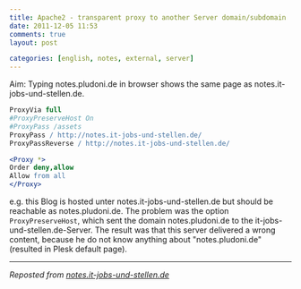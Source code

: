 ```yaml
---
title: Apache2 - transparent proxy to another Server domain/subdomain
date: 2011-12-05 11:53
comments: true
layout: post

categories: [english, notes, external, server]
---
```

 Aim: Typing notes.pludoni.de in browser shows the same page as notes.it-jobs-und-stellen.de.


```apache
ProxyVia full
#ProxyPreserveHost On
#ProxyPass /assets
ProxyPass / http://notes.it-jobs-und-stellen.de/
ProxyPassReverse / http://notes.it-jobs-und-stellen.de/

<Proxy *>
Order deny,allow
Allow from all
</Proxy>
```

 e.g. this Blog is hosted unter notes.it-jobs-und-stellen.de but should be reachable as notes.pludoni.de. The problem was the option ```ProxyPreserveHost```, which sent the domain notes.pludoni.de to the it-jobs-und-stellen.de-Server. The result was that this server delivered a wrong content, because he do not know anything about "notes.pludoni.de" (resulted in Plesk default page).

---
<i>Reposted from <a href='http://notes.it-jobs-und-stellen.de/notes/33' rel='canonical'>notes.it-jobs-und-stellen.de</a></i>
